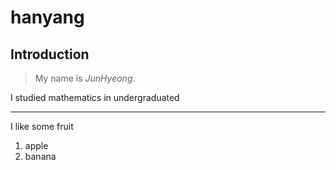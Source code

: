 # hanyang

## Introduction

>My name is *JunHyeong*.

I studied mathematics in undergraduated

---

I like some fruit
1. apple
2. banana


